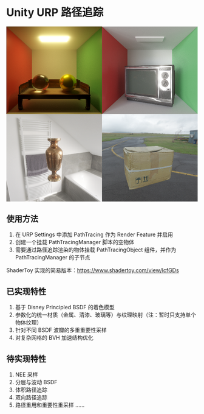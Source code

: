 # Unity URP 路径追踪

<style>
/* 确保容器和图片填满整个页面宽度 */
.container {
  width: 100%;
  display: flex;
  flex-wrap: wrap; /* 允许内容换行 */
  justify-content: space-between; /* 在行中平均分配额外的空间 */
}

/* 设置图片样式，消除间隙，确保两张图片正好占满一行 */
.img {
  width: 50%; /* 每张图片占一半宽度 */
  height: auto; /* 保持图片的原始宽高比 */
  box-sizing: border-box; /* 边框和内边距的宽度包含在width内 */
  padding: 0; /* 可以调整此值以添加图片间距 */
  display: block; /* 避免图片下方的额外空间 */
}
</style>

<div class="container">
  <img class="img" src="images/1720978103025.png">
  <img class="img" src="images/1720981560300.png">
  <img class="img" src="images/1720979678428.png">
  <img class="img" src="images/1720984558896.png">
</div>

## 使用方法
1. 在 URP Settings 中添加 PathTracing 作为 Render Feature 并启用
2. 创建一个挂载 PathTracingManager 脚本的空物体
3. 需要通过路径追踪渲染的物体挂载 PathTracingObject 组件，并作为 PathTracingManager 的子节点

ShaderToy 实现的简易版本：https://www.shadertoy.com/view/lcfGDs

## 已实现特性
1. 基于 Disney Principled BSDF 的着色模型
2. 参数化的统一材质（金属、清漆、玻璃等）与纹理映射（注：暂时只支持单个物体纹理）
3. 针对不同 BSDF 波瓣的多重重要性采样
4. 对复杂网格的 BVH 加速结构优化

## 待实现特性
1. NEE 采样
2. 分层与波动 BSDF
3. 体积路径追踪
4. 双向路径追踪
5. 路径重用和重要性重采样
……